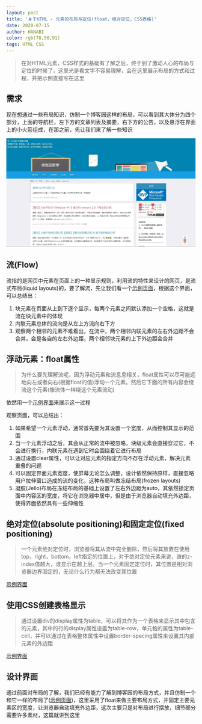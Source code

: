 ```yaml
---
layout: post
title: '关于HTML - 元素的布局与定位(float，绝对定位，CSS表格)'
date: 2020-07-15
author: HANABI
color: rgb(78,50,91)
tags: HTML CSS
---
```


> 在对HTML元素，CSS样式的基础有了解之后，终于到了激动人心的布局与定位的时候了，这里光是看文字不容易理解，会在这里展示布局的方式和过程，并把示例直接写在这里



## 需求

现在想通过一些布局知识，仿制一个博客园这样的布局，可以看到其大体分为四个部分，上面的导航栏，左下方的文章列表及摘要，右下方的公告，以及悬浮在界面上的小火箭组成，在那之前，先让我们来了解一些知识

![](/assets/img/html-2.JPG)

## 流(Flow)

流指的是网页中元素在页面上的一种显示规则，利用流的特性来设计的网页，是流式布局(liquid layouts)的，要了解流，先让我们看一个[示例页面](/assets/sample/Flow.html)，根据这个界面，可以总结出：

1. 块元素在页面从上到下逐个显示，每两个元素之间默认添加一个空格，这就是流在块元素中的体现
2. 内联元素总体的流向是从左上方流向右下方
3. 观察两个相邻的元素不难看出，在流中，两个相邻内联元素的左右外边距不会合并，会是各自的左右外边距，两个相邻块元素的上下外边距会合并

## 浮动元素：float属性

> 为什么要先理解流呢，因为浮动元素和流息息相关，float属性可以尽可能远地向左或者向右(根据float的值)浮动一个元素。然后它下面的所有内容会绕流这个元素(像流体一样绕这个元素流动)

依然用一个[示例界面](/assets/sample/float.html)来展示这一过程

观察页面，可以总结出：
1.	如果希望一个元素浮动，通常首先要为其设置一个宽度，从而控制其显示的范围
2.	当一个元素浮动之后，其会从正常的流中被忽略，块级元素会直接穿过它，不会进行换行，内联元素在遇到它时会围绕着它进行布局
3.	通过设置clear属性，可以让对应元素的指定方向不存在浮动元素，解决元素重叠的问题
4.	可以固定界面元素宽度，使屏幕无论怎么调整，设计依然保持原样，直接忽略用户拉伸窗口造成的流的变化，这种布局叫做冻结布局(frozen layouts)
5.	凝胶(Jello)布局在冻结布局的基础上设置了左右外边距为auto，其依然锁定页面中内容区的宽度，将它在浏览器中居中，但是由于浏览器自动填充外边距，使得界面依然具有一些伸缩性

## 绝对定位(absolute positioning)和固定定位(fixed positioning)

> 一个元素绝对定位时，浏览器将其从流中完全删除，然后将其放置在使用top，right，bottom，left指定的位置上，对于绝对定位元素来说，谁的z-index值越大，谁显示在越上层。当一个元素固定定位时，其位置是相对浏览器边界固定的，无论什么行为都无法改变其位置

[示例界面](/assets/sample/absolute.html)

## 使用CSS创建表格显示

> 通过设置div的display属性为table，可以将其作为一个表格来显示其中包含的元素，其中的行的display属性设置为table-row，单元格的属性为table-cell，并可以通过在表格整体属性中设置border-spacing属性来设置其内部元素的外边距

[示例界面](/assets/sample/table.html)

## 设计界面

通过前面对布局的了解，我们已经有能力了解到博客园的布局方式，并且仿制一个和它一样的布局了([示例页面](/assets/sample/cnblogs-sample.html))，这里采用了float来做主要布局方式，并固定主要元素区的宽度，让浏览器自动填充外边距，这次主要只是对布局进行摆放，细节部分需要许多素材，这篇就讲到这里